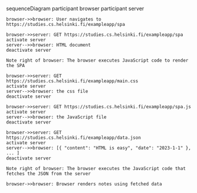 sequenceDiagram
    participant browser
    participant server

    browser->>browser: User navigates to https://studies.cs.helsinki.fi/exampleapp/spa

    browser->>server: GET https://studies.cs.helsinki.fi/exampleapp/spa
    activate server
    server-->>browser: HTML document
    deactivate server

    Note right of browser: The browser executes JavaScript code to render the SPA

    browser->>server: GET https://studies.cs.helsinki.fi/exampleapp/main.css
    activate server
    server-->>browser: the css file
    deactivate server

    browser->>server: GET https://studies.cs.helsinki.fi/exampleapp/spa.js
    activate server
    server-->>browser: the JavaScript file
    deactivate server

    browser->>server: GET https://studies.cs.helsinki.fi/exampleapp/data.json
    activate server
    server-->>browser: [{ "content": "HTML is easy", "date": "2023-1-1" }, ... ]
    deactivate server

    Note right of browser: The browser executes the JavaScript code that fetches the JSON from the server

    browser->>browser: Browser renders notes using fetched data